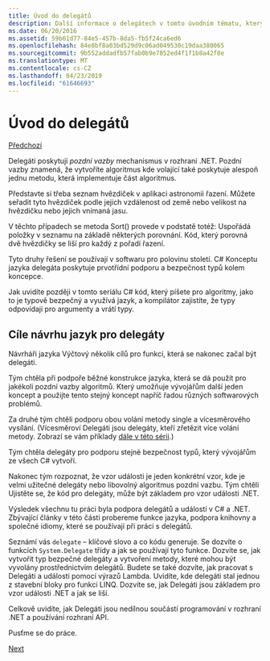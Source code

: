 ```yaml
---
title: Úvod do delegátů
description: Další informace o delegátech v tomto úvodním tématu, který představuje základní koncepty a popisuje cíle návrhu jazyk pro delegáty.
ms.date: 06/20/2016
ms.assetid: 59b61d77-84e5-457b-8da5-fb5f24ca6ed6
ms.openlocfilehash: 84e8bf8a03bd529d9c06ad049530c19daa380065
ms.sourcegitcommit: 9b552addadfb57fab0b9e7852ed4f1f1b8a42f8e
ms.translationtype: MT
ms.contentlocale: cs-CZ
ms.lasthandoff: 04/23/2019
ms.locfileid: "61646693"
---
```

# <a name="introduction-to-delegates"></a>Úvod do delegátů

[Předchozí](delegates-events.md)

Delegáti poskytují *pozdní vazby* mechanismus v rozhraní .NET. Pozdní vazby znamená, že vytvoříte algoritmus kde volající také poskytuje alespoň jednu metodu, která implementuje část algoritmus.

Představte si třeba seznam hvězdiček v aplikaci astronomii řazení.
Můžete seřadit tyto hvězdiček podle jejich vzdálenost od země nebo velikost na hvězdičku nebo jejich vnímaná jasu.

V těchto případech se metoda Sort() provede v podstatě totéž: Uspořádá položky v seznamu na základě některých porovnání. Kód, který porovná dvě hvězdičky se liší pro každý z pořadí řazení.

Tyto druhy řešení se používají v softwaru pro polovinu století.
C# Konceptu jazyka delegáta poskytuje prvotřídní podporu a bezpečnost typů kolem koncepce.

Jak uvidíte později v tomto seriálu C# kód, který píšete pro algoritmy, jako to je typově bezpečný a využívá jazyk, a kompilátor zajistíte, že typy odpovídají pro argumenty a vrátí typy.

## <a name="language-design-goals-for-delegates"></a>Cíle návrhu jazyk pro delegáty

Návrháři jazyka Výčtový několik cílů pro funkci, která se nakonec začal být delegáti.

Tým chtěla při podpoře běžné konstrukce jazyka, která se dá použít pro jakékoli pozdní vazby algoritmů. Který umožňuje vývojářům další jeden koncept a použijte tento stejný koncept napříč řadou různých softwarových problémů.

Za druhé tým chtěli podporu obou volání metody single a vícesměrového vysílání. (Vícesměroví Delegáti jsou delegáty, kteří zřetězit více volání metody. Zobrazí se vám příklady [dále v této sérii](delegate-class.md).) 

Tým chtěla delegáty pro podporu stejné bezpečnost typů, který vývojářům ze všech C# vytvoří. 

Nakonec tým rozpoznat, že vzor události je jeden konkrétní vzor, kde je velmi užitečné delegáty nebo libovolný algoritmus pozdní vazbu. Tým chtěli Ujistěte se, že kód pro delegáty, může být základem pro vzor události .NET.

Výsledek všechnu tu práci byla podpora delegátů a událostí v C# a .NET. Zbývající články v této části probereme funkce jazyka, podpora knihovny a společné idiomy, které se používají při práci s delegátů.

Seznámí vás `delegate` – klíčové slovo a co kódu generuje. Se dozvíte o funkcích `System.Delegate` třídy a jak se používají tyto funkce. Dozvíte se, jak vytvořit typ bezpečné delegáty a vytvoření metody, které mohou být vyvolány prostřednictvím delegátů. Budete se také dozvíte, jak pracovat s Delegáti a události pomocí výrazů Lambda. Uvidíte, kde delegáti stal jednou z stavební bloky pro funkci LINQ. Dozvíte se, jak Delegáti jsou základem pro vzor události .NET a jak se liší.

Celkově uvidíte, jak Delegáti jsou nedílnou součástí programování v rozhraní .NET a používání rozhraní API.

Pusťme se do práce.

[Next](delegate-class.md)
